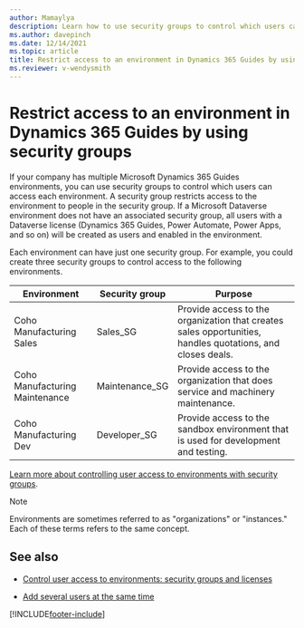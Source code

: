 ```yaml
---
author: Mamaylya
description: Learn how to use security groups to control which users can access which environments in Microsoft Dynamics 365 Guides.
ms.author: davepinch
ms.date: 12/14/2021
ms.topic: article
title: Restrict access to an environment in Dynamics 365 Guides by using security groups
ms.reviewer: v-wendysmith
---
```


# Restrict access to an environment in Dynamics 365 Guides by using security groups

If your company has multiple Microsoft Dynamics 365 Guides environments, you can use security groups to control which users can access each environment. A security group restricts access to the environment to people in the security group. If a Microsoft Dataverse environment does not have an associated security group, all users with a Dataverse license (Dynamics 365 Guides, Power Automate, Power Apps, and so on) will be created as users and enabled in the environment. 

Each environment can have just one security group. For example, you could create three security groups to control access to the following environments.

| Environment                    | Security group  | Purpose |
|--------------------------------|-----------------|---------|
| Coho Manufacturing Sales       | Sales\_SG       | Provide access to the organization that creates sales opportunities, handles quotations, and closes deals. |
| Coho Manufacturing Maintenance | Maintenance\_SG | Provide access to the organization that does service and machinery maintenance. |
| Coho Manufacturing Dev         | Developer\_SG   | Provide access to the sandbox environment that is used for development and testing. |

[Learn more about controlling user access to environments with security groups](/power-platform/admin/control-user-access). 

> [!NOTE]
> Environments are sometimes referred to as "organizations" or "instances." Each of these terms refers to the same concept. 

## See also

- [Control user access to environments: security groups and licenses](/power-platform/admin/control-user-access)

- [Add several users at the same time](/office365/enterprise/add-several-users-at-the-same-time)

[!INCLUDE[footer-include](../includes/footer-banner.md)]